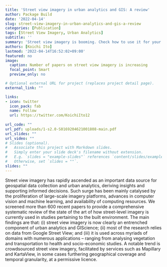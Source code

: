 ```yaml
---
title: 'Street view imagery in urban analytics and GIS: A review'
author: Package Build
date: '2022-04-14'
slug: street-view-imagery-in-urban-analytics-and-gis-a-review
categories: [Publication]
tags: [Street View Imagery, Urban Analytics]
subtitle: ''
summary: 'Street view imagery is booming. Check how to use it for your research.'
authors: [Koichi Ito]
lastmod: '2022-04-14T16:52:02+09:00'
featured: no
image:
  caption: Number of papers on street view imagery is increasing
  focal_point: Smart
  preview_only: no

# Optional external URL for project (replaces project detail page).
external_link: ""

links:
- icon: twitter
  icon_pack: fab
  name: Follow
  url: https://twitter.com/KoichiIto12
  
url_code: ""
url_pdf: uploads/1-s2.0-S0169204621001808-main.pdf
url_slides: ""
url_video: ""
# Slides (optional).
#   Associate this project with Markdown slides.
#   Simply enter your slide deck's filename without extension.
#   E.g. `slides = "example-slides"` references `content/slides/example-slides.md`.
#   Otherwise, set `slides = ""`.
slides: ""
---
```

Street view imagery has rapidly ascended as an important data source for geospatial data collection and urban analytics, deriving insights and supporting informed decisions. Such surge has been mainly catalysed by the proliferation of large-scale imagery platforms, advances in computer vision and machine learning, and availability of computing resources. We screened more than 600 recent papers to provide a comprehensive systematic review of the state of the art of how street-level imagery is currently used in studies pertaining to the built environment. The main findings are that: (i) street view imagery is now clearly an entrenched component of urban analytics and GIScience; (ii) most of the research relies on data from Google Street View; and (iii) it is used across myriads of domains with numerous applications – ranging from analysing vegetation and transportation to health and socio-economic studies. A notable trend is crowdsourced street view imagery, facilitated by services such as Mapillary and KartaView, in some cases furthering geographical coverage and temporal granularity, at a permissive licence.
